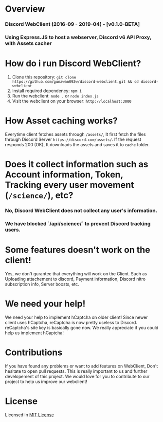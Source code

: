 # Overview
<h3>Discord WebClient (2016-09 - 2019-04) - [v0.1.0-BETA]</h3>
<h3>Using Express.JS to host a webserver, Discord v6 API Proxy, with Assets cacher</h3>

# How do i run Discord WebClient?
1. Clone this repository: `git clone https://github.com/gunawan092w/discord-webclient.git && cd discord-webclient`
2. Install required dependency: `npm i`
3. Run the webclient: `node .` or `node index.js`
4. Visit the webclient on your browser: `http://localhost:3000`

# How Asset caching works?
Everytime client fetches assets through `/assets/`, It first fetch the files through Discord Server `https://discord.com/assets/`. If the request responds 200 (OK), It downloads the assets and saves it to `cache` folder.

# Does it collect information such as Account information, Token, Tracking every user movement (`/science/`), etc?
<h3>No, Discord WebClient does not collect any user's information.</h3>
<h3>We have blocked `/api/science/` to prevent Discord tracking users.</h3>

# Some features doesn't work on the client!
Yes, we don't gurantee that everything will work on the Client. Such as Uploading attachement to discord, Payment information, Discord nitro subscription info, Server boosts, etc.

# We need your help!
We need your help to implement hCaptcha on older client! Since newer client uses hCaptcha, reCaptcha is now pretty useless to Discord. reCaptcha's site key is basically gone now. We really appreciate if you could help us implement hCaptcha!

# Contributions
If you have found any problems or want to add features on WebClient, Don't hesitate to open pull requests. This is really important to us and further developement of this project. We would love for you to contribute to our project to help us improve our webclient!

# License
Licensed in [MIT License](https://github.com/gunawan092w/discord-webclient/blob/main/LICENSE)
